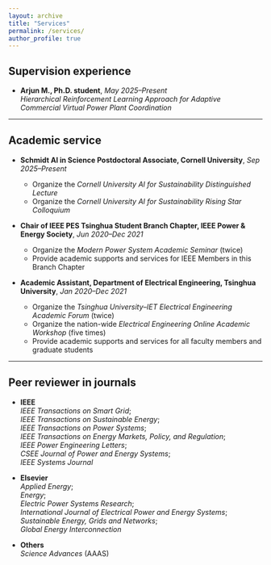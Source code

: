 ```yaml
---
layout: archive
title: "Services"
permalink: /services/
author_profile: true
---
```


## Supervision experience

- **Arjun M., Ph.D. student**, *May 2025–Present*  
  *Hierarchical Reinforcement Learning Approach for Adaptive Commercial Virtual Power Plant Coordination*  

---

## Academic service

- **Schmidt AI in Science Postdoctoral Associate, Cornell University**, *Sep 2025–Present*  
  - Organize the *Cornell University AI for Sustainability Distinguished Lecture*  
  - Organize the *Cornell University AI for Sustainability Rising Star Colloquium*  

- **Chair of IEEE PES Tsinghua Student Branch Chapter, IEEE Power & Energy Society**, *Jun 2020–Dec 2021*  
  - Organize the *Modern Power System Academic Seminar* (twice)  
  - Provide academic supports and services for IEEE Members in this Branch Chapter  

- **Academic Assistant, Department of Electrical Engineering, Tsinghua University**, *Jan 2020–Dec 2021*  
  - Organize the *Tsinghua University–IET Electrical Engineering Academic Forum* (twice)  
  - Organize the nation-wide *Electrical Engineering Online Academic Workshop* (five times)  
  - Provide academic supports and services for all faculty members and graduate students  

---

## Peer reviewer in journals

- **IEEE**  
  *IEEE Transactions on Smart Grid*;  
  *IEEE Transactions on Sustainable Energy*;  
  *IEEE Transactions on Power Systems*;  
  *IEEE Transactions on Energy Markets, Policy, and Regulation*;  
  *IEEE Power Engineering Letters*;  
  *CSEE Journal of Power and Energy Systems*;  
  *IEEE Systems Journal*  

- **Elsevier**  
  *Applied Energy*;  
  *Energy*;  
  *Electric Power Systems Research*;  
  *International Journal of Electrical Power and Energy Systems*;  
  *Sustainable Energy, Grids and Networks*;  
  *Global Energy Interconnection*  

- **Others**  
  *Science Advances* (AAAS)  


